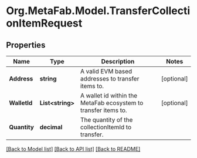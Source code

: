 
# Org.MetaFab.Model.TransferCollectionItemRequest

## Properties

Name | Type | Description | Notes
------------ | ------------- | ------------- | -------------
**Address** | **string** | A valid EVM based addresses to transfer items to. | [optional] 
**WalletId** | **List&lt;string&gt;** | A wallet id within the MetaFab ecosystem to transfer items to. | [optional] 
**Quantity** | **decimal** | The quantity of the collectionItemId to transfer. | 

[[Back to Model list]](../README.md#documentation-for-models)
[[Back to API list]](../README.md#documentation-for-api-endpoints)
[[Back to README]](../README.md)

